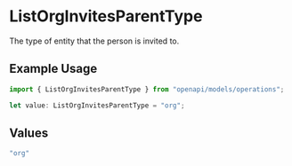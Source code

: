 # ListOrgInvitesParentType

The type of entity that the person is invited to.

## Example Usage

```typescript
import { ListOrgInvitesParentType } from "openapi/models/operations";

let value: ListOrgInvitesParentType = "org";
```

## Values

```typescript
"org"
```